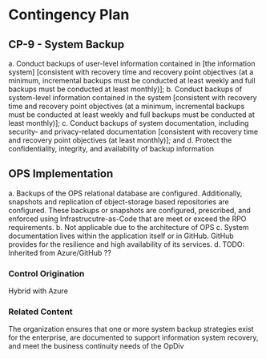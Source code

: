 # Contingency Plan
## CP-9 - System Backup

a. Conduct backups of user-level information contained in [the information system] [consistent with recovery time and recovery point objectives (at a minimum, incremental backups must be conducted at least weekly and full backups must be conducted at least monthly)];
b. Conduct backups of system-level information contained in the system [consistent with recovery time and recovery point objectives (at a minimum, incremental backups must be conducted at least weekly and full backups must be conducted at least monthly)];
c. Conduct backups of system documentation, including security- and privacy-related documentation [consistent with recovery time and recovery point objectives (at least monthly)]; and
d. Protect the confidentiality, integrity, and availability of backup information

## OPS Implementation

a. Backups of the OPS relational database are configured. Additionally, snapshots and replication of object-storage based repositories are configured. These backups or snapshots are configured, prescribed, and enforced using Infrastrucutre-as-Code that are meet or exceed the RPO requirements.
b. Not applicable due to the architecture of OPS
c. System documentation lives within the application itself or in GitHub. GitHub provides for the resilience and high availability of its services.
d. TODO: Inherited from Azure/GitHub ??

### Control Origination

Hybrid with Azure

### Related Content
The organization ensures that one or more system backup strategies exist for the enterprise, are documented to support information system recovery, and meet the business continuity needs of the OpDiv
